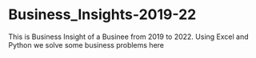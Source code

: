 # Business_Insights-2019-22
This is Business Insight of a Businee from 2019 to 2022. Using Excel and Python we solve some business problems here
